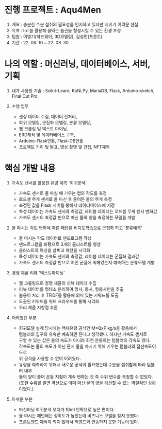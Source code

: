 # 진행 프로젝트 : Aqu4Men
1. 개요 : 충분한 수분 섭취의 필요성을 인지하고 있지만 지키기 어려운 현실        
2. 목표 : IoT를 활용해 물먹는 습관을 형성시킬 수 있는 환경 조성
3. 팀원 : 이명기(하드웨어, 3D모델링), 김성민(프론트)
4. 기간 : 22. 08. 10 ~ 22. 08. 30

# 나의 역할 : 머신러닝, 데이터베이스, 서버, 기획
1. 내가 사용한 기술 : Scikit-Learn, KoNLPy, MariaDB, Flask, Arduino-sketch, Final Cut Pro

2. 수행 업무
    - 센싱 데이터 수집, 데이터 전처리, 
    - 회귀 모델링, 군집화 모델링, 분류 모델링,
    - 웹 크롤링 및 텍스트 마이닝,
    - ERD제작 및 데이터베이스 구축,
    - Arduino-Flask연동, Flask-DB연동
    - 프로젝트 기획 및 발표, 영상 촬영 및 편집, NFT제작

# 핵심 개발 내용
1. 가속도 센서를 활용한 유량 예측 '회귀분석'
    - 가속도 센서로 물 마실 때 기우는 컵의 각도를 측정
    - 로드셀 무게 센서로 물 마신 후 줄어든 물의 무게 측정
    - 측정된 값을 Flask 서버를 통해서 데이터베이스에 저장
    - 특성 데이터는 가속도 센서의 측정값, 레이블 데이터는 로드셀 무게 센서 변화값
    - 가속도 센서의 측정값 만으로 마신 물의 양을 측정하는 모델을 개발

2. 물 마시는 각도 변화에 따른 패턴을 비지도학습으로 군집화 하고 '분류예측'
    - 물 마시는 각도 데이터로 덴드로그램 작성
    - 덴드로그램을 바탕으로 3개의 클러스트를 형성
    - 클러스트의 특성을 살피고 패턴을 시각화
    - 특성 데이터는 가속도 센서의 측정값, 레이블 데이터는 군집화 결과값
    - 가속도 센서의 측정값 만으로 어떤 군집에 속해있는지 예측하는 분류모델 개발

3. 경쟁 제품 리뷰 '텍스트마이닝'
    - 웹 크롤링으로 경쟁 제품의 리뷰 데이터 수집
    - 리뷰 데이터를 형태소 분리하여 명사, 동사, 형용사만을 추출
    - 불용어 처리 후 TFiDF를 활용해 의미 있는 키워드를 도출
    - 도출된 키워드를 워드 크라우드를 통해 시각화
    - 우리 제품 지향점 추론

4. 어려웠던 부분
    - 회귀모델 설계 당시에는 액체유량 공식인 M=QxP kg/s을 활용해서   
      텀블러의 입구와 유속만 예측하면 된다고 생각했다. 하지만 가속도 센서로  
      구할 수 있는 값은 물의 속도가 아니라 회전 운동하는 텀블러의 각속도 였다.  
      각속도는 물의 속도가 아닌 단지 물을 마시기 위해 기우는 텀블러의 접선속도이므로  
      위 공식을 사용할 수 없어 어려웠다.
    - 유량을 예측하기 위해서 새로운 공식이 필요했는데 수분을 섭취함에 따라 텀블러 내부  
      물의 양이 줄어 운동 지점이 계속 변하는 것 즉 수위 변수를 측정할 수 없었다.  
      (또한 수위를 알면 역산으로 이미 마신 물의 양을 계산할 수 있는 역설적인 상황이었다.)

5. 아쉬운 부분
    - 머신러닝 회귀분석 오차가 10ml 안팍으로 높은 편이다.
    - 물 마시는 패턴에는 정확도가 높았는데 비즈니스 모델을 찾지 못했다.
    - 프론트엔드 제작이 되지 않아서 백엔드와 연동하지 못한 기능이 있다.
